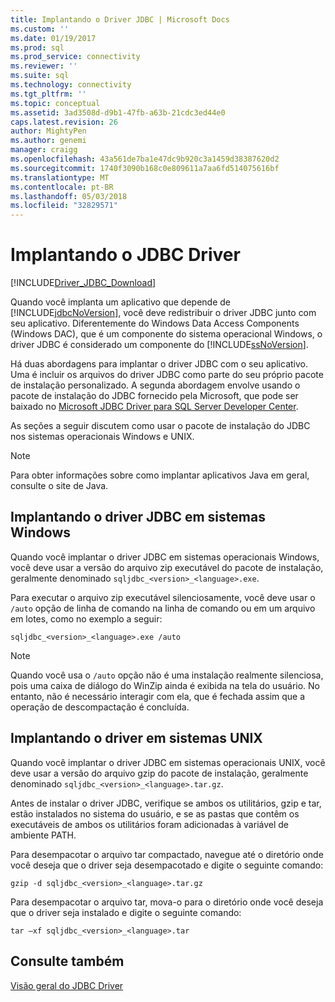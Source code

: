 ```yaml
---
title: Implantando o Driver JDBC | Microsoft Docs
ms.custom: ''
ms.date: 01/19/2017
ms.prod: sql
ms.prod_service: connectivity
ms.reviewer: ''
ms.suite: sql
ms.technology: connectivity
ms.tgt_pltfrm: ''
ms.topic: conceptual
ms.assetid: 3ad3508d-d9b1-47fb-a63b-21cdc3ed44e0
caps.latest.revision: 26
author: MightyPen
ms.author: genemi
manager: craigg
ms.openlocfilehash: 43a561de7ba1e47dc9b920c3a1459d38387620d2
ms.sourcegitcommit: 1740f3090b168c0e809611a7aa6fd514075616bf
ms.translationtype: MT
ms.contentlocale: pt-BR
ms.lasthandoff: 05/03/2018
ms.locfileid: "32829571"
---
```

# <a name="deploying-the-jdbc-driver"></a>Implantando o JDBC Driver
[!INCLUDE[Driver_JDBC_Download](../../includes/driver_jdbc_download.md)]

  Quando você implanta um aplicativo que depende de [!INCLUDE[jdbcNoVersion](../../includes/jdbcnoversion_md.md)], você deve redistribuir o driver JDBC junto com seu aplicativo. Diferentemente do Windows Data Access Components (Windows DAC), que é um componente do sistema operacional Windows, o driver JDBC é considerado um componente do [!INCLUDE[ssNoVersion](../../includes/ssnoversion_md.md)].  
  
 Há duas abordagens para implantar o driver JDBC com o seu aplicativo. Uma é incluir os arquivos do driver JDBC como parte do seu próprio pacote de instalação personalizado. A segunda abordagem envolve usando o pacote de instalação do JDBC fornecido pela Microsoft, que pode ser baixado no [Microsoft JDBC Driver para SQL Server Developer Center](http://go.microsoft.com/fwlink/?LinkId=70166).  
  
 As seções a seguir discutem como usar o pacote de instalação do JDBC nos sistemas operacionais Windows e UNIX.  
  
> [!NOTE]  
>  Para obter informações sobre como implantar aplicativos Java em geral, consulte o site de Java.  
  
## <a name="deploying-the-jdbc-driver-on-windows-systems"></a>Implantando o driver JDBC em sistemas Windows  
 Quando você implantar o driver JDBC em sistemas operacionais Windows, você deve usar a versão do arquivo zip executável do pacote de instalação, geralmente denominado `sqljdbc_<version>_<language>.exe`.  
  
 Para executar o arquivo zip executável silenciosamente, você deve usar o `/auto` opção de linha de comando na linha de comando ou em um arquivo em lotes, como no exemplo a seguir:  
  
 `sqljdbc_<version>_<language>.exe /auto`  
  
> [!NOTE]  
>  Quando você usa o `/auto` opção não é uma instalação realmente silenciosa, pois uma caixa de diálogo do WinZip ainda é exibida na tela do usuário. No entanto, não é necessário interagir com ela, que é fechada assim que a operação de descompactação é concluída.  
  
## <a name="deploying-the-driver-on-unix-systems"></a>Implantando o driver em sistemas UNIX  
 Quando você implantar o driver JDBC em sistemas operacionais UNIX, você deve usar a versão do arquivo gzip do pacote de instalação, geralmente denominado `sqljdbc_<version>_<language>.tar.gz`.  
  
 Antes de instalar o driver JDBC, verifique se ambos os utilitários, gzip e tar, estão instalados no sistema do usuário, e se as pastas que contêm os executáveis de ambos os utilitários foram adicionadas à variável de ambiente PATH.  
  
 Para desempacotar o arquivo tar compactado, navegue até o diretório onde você deseja que o driver seja desempacotado e digite o seguinte comando:  
  
 `gzip -d sqljdbc_<version>_<language>.tar.gz`  
  
 Para desempacotar o arquivo tar, mova-o para o diretório onde você deseja que o driver seja instalado e digite o seguinte comando:  
  
 `tar –xf sqljdbc_<version>_<language>.tar`  
  
## <a name="see-also"></a>Consulte também  
 [Visão geral do JDBC Driver](../../connect/jdbc/overview-of-the-jdbc-driver.md)  
  
  

